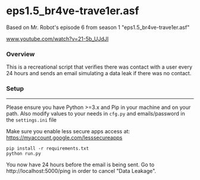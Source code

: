# eps1.5_br4ve-trave1er.asf

Based on Mr. Robot's episode 6 from season 1 "eps1.5_br4ve-trave1er.asf"

www.youtube.com/watch?v=21-5b_UJdJI


### Overview

This is a recreational script that verifies there was contact with a user every 24 hours and sends an email simulating a data leak if there was no contact.


### Setup
-----------

Please ensure you have Python >=3.x and Pip in your machine and on your path.
Also modify values to your needs in `cfg.py` and emails/password in the `settings.ini` file

Make sure you enable less secure apps access at: https://myaccount.google.com/lesssecureapps

```
pip install -r requirements.txt
python run.py
```

You now have 24 hours before the email is being sent. Go to http://localhost:5000/ping in order to cancel "Data Leakage".
